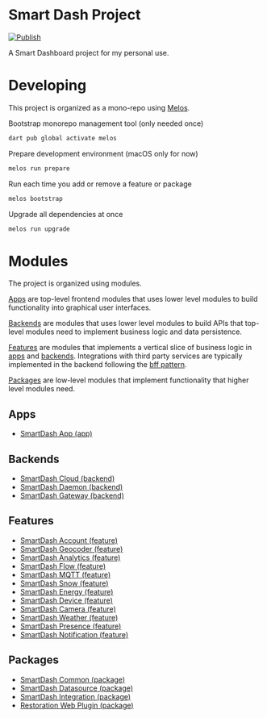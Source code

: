# Smart Dash Project 

[![Publish](https://github.com/kengu/no.kengu.smart_dash/actions/workflows/publish.yml/badge.svg)](https://github.com/kengu/no.kengu.smart_dash/actions/workflows/publish.yml)

A Smart Dashboard project for my personal use.

# Developing

This project is organized as a mono-repo using [Melos](https://pub.dev/packages/melos).

Bootstrap monorepo management tool (only needed once)
```bash
dart pub global activate melos
```

Prepare development environment (macOS only for now)
```bash
melos run prepare
```

Run each time you add or remove a feature or package
```bash
melos bootstrap
```

Upgrade all dependencies at once
```bash
melos run upgrade
```

# Modules
The project is organized using modules. 

[Apps](#apps) are top-level frontend modules that uses 
lower level modules to build functionality into graphical user interfaces. 

[Backends](#backends) are modules that uses lower level modules to build APIs that top-level 
modules need to implement business logic and data persistence. 

[Features](#features) are modules that implements a vertical slice of business logic in 
[apps](#apps) and [backends](#backends). Integrations with third party services are typically 
implemented in the backend following the [bff pattern](https://bff-patterns.com/).

[Packages](#packages) are low-level modules that implement functionality that
higher level modules need.


## Apps
* [SmartDash App (app)](apps/smart_dash_app/README.md)

## Backends
* [SmartDash Cloud (backend)](backends/smart_dash_cloud/README.md)
* [SmartDash Daemon (backend)](backends/smart_dash_daemon/README.md)
* [SmartDash Gateway (backend)](backends/smart_dash_gateway/README.md)

## Features
* [SmartDash Account (feature)](features/smart_dash_account/README.md)
* [SmartDash Geocoder (feature)](features/smart_dash_geocoder/README.md)
* [SmartDash Analytics (feature)](features/smart_dash_analytics/README.md)
* [SmartDash Flow (feature)](features/smart_dash_flow/README.md)
* [SmartDash MQTT (feature)](features/smart_dash_mqtt/README.md)
* [SmartDash Snow (feature)](features/smart_dash_snow/README.md)
* [SmartDash Energy (feature)](features/smart_dash_energy/README.md)
* [SmartDash Device (feature)](features/smart_dash_device/README.md)
* [SmartDash Camera (feature)](features/smart_dash_camera/README.md)
* [SmartDash Weather (feature)](features/smart_dash_weather/README.md)
* [SmartDash Presence (feature)](features/smart_dash_presence/README.md)
* [SmartDash Notification (feature)](features/smart_dash_notification/README.md)

## Packages
* [SmartDash Common (package)](packages/smart_dash_common/README.md)
* [SmartDash Datasource (package)](packages/smart_dash_datasource/README.md)
* [SmartDash Integration (package)](packages/smart_dash_integration/README.md)
* [Restoration Web Plugin (package)](packages/restoration_web_plugin/README.md)